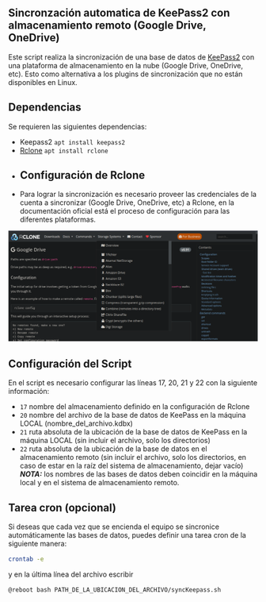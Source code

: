 ## Sincronzación automatica de KeePass2 con almacenamiento remoto (Google Drive, OneDrive)
Este script realiza la sincronización de una base de datos de [KeePass2](https://keepass.info) con una plataforma de almacenamiento en la nube (Google Drive, OneDrive, etc). Esto como alternativa a los plugins de sincronización que no están disponibles en Linux. 
## Dependencias 
Se requieren las siguientes dependencias: 
- Keepass2 `apt install keepass2` 
- [Rclone](https://rclone.org/) `apt install rclone` 
- ## Configuración de Rclone 
- Para lograr la sincronización es necesario proveer las credenciales de la cuenta a sincronizar (Google Drive, OneDrive, etc) a Rclone, en la documentación oficial está el proceso de configuración para las diferentes plataformas. 

![Documentación de Rclone](assets/rclone_docs.png)
## Configuración del Script 
En el script es necesario configurar las líneas 17, 20, 21 y 22 con la siguiente información: 
- `17` nombre del almacenamiento definido en la configuración de Rclone 
- `20` nombre del archivo de la base de datos de KeePass en la máquina LOCAL (nombre_del_archivo.kdbx) 
- `21` ruta absoluta de la ubicación de la base de datos de KeePass en la máquina LOCAL (sin incluir el archivo, solo los directorios) 
- `22` ruta absoluta de la ubicación de la base de datos en el almacenamiento remoto (sin incluir el archivo, solo los directorios, en caso de estar en la raíz del sistema de almacenamiento, dejar vacío) 
***NOTA:*** los nombres de las bases de datos deben coincidir en la máquina local y en el sistema de almacenamiento remoto. 
## Tarea cron (opcional) 
Si deseas que cada vez que se encienda el equipo se sincronice automáticamente las bases de datos, puedes definir una tarea cron de la siguiente manera:

```bash 
crontab -e 
``` 

y en la última línea del archivo escribir 

```bash 
@reboot bash PATH_DE_LA_UBICACION_DEL_ARCHIVO/syncKeepass.sh 
```